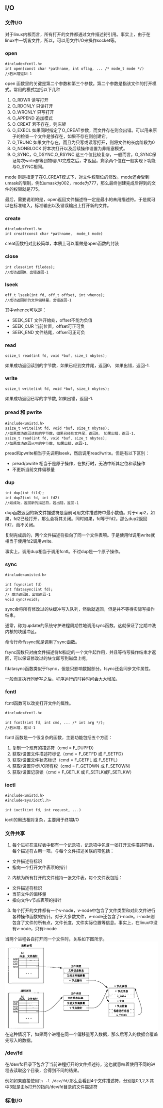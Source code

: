 ## I/O

### 文件I/O

对于linux内核而言，所有打开的文件都通过文件描述符引用。事实上，由于在linux中一切皆文件，所以，可以用文件I/O来操作socket等。

### open

```
#include<fcntl.h>
int open(const char *pathname, int oflag, ... /* mode_t mode */)
//若出错返回-1
```

open 函数里的关键是第二个参数和第三个参数。第二个参数是指该文件的打开模式。常用的模式包括以下几种

1. O_RDWR 读写打开
2. O_RDONLY 只读打开
3. O_WRONLY 只写打开
4. O_APPEND 追加模式
5. O_CREAT  若不存在，则床架
6. O_EXECL 如果同时指定了O_CREAT参数，而文件存在则会出错。可以用来原子的检查一个文件是够存在，如果不存在则创建它。
7. O_TRUNC 如果文件存在，而且为只写或读写打开，则将文件的长度阶段为0
8. O_NONBLOCK 将本次打开以及后续操作设置为非阻塞模式。
9. O_SYNC，O_DSYNC,O_RSYNC 这三个位比较复杂，一般而言，O_SYNC保证每次write都等到物理I/O完成之后，才返回。剩余两个位在一般实现下功能与O_SYNC相同。

mode 则是指定了在O_CREAT模式下，对文件权限位的修改。mode还会受到umask的限制，例如umask为002，mode为777，那么最终创建完成后得到的文件的权限就是775。

最后，需要说明的是，open返回文件描述符一定是最小的未用描述符。于是就可以在标准输入，标准输出以及错误输出上打开新的文件。

### create

```
#include<fcntl.h>
int creat(const char *pathname,  mode_t mode)
```

creat函数相对比较简单，本质上可以看做是open函数的封装

### close

```
int close(int filedes);
//成功返回0，出错返回-1
```

### lseek

```
off_t lseek(int fd, off_t offset, int whence);
//成功返回新的文件偏移量，出错返回-1
```
其中whence可以是：
* SEEK_SET 文件开始处，offset不能为负值
* SEEK_CUR 当前位置，offset可正可负
* SEEK_END 文件结尾，offser可正可负

### read

```
ssize_t read(int fd, void *buf, size_t nbytes);
```
如果成功返回读到的字节数，如果已经到文件尾，返回0， 如果出错，返回-1.
### write

```
ssize_t write(int fd, void *buf, size_t nbytes);
```
如果成功返回已写的字节数, 如果出错，返回-1.

### pread 和 pwrite
```
#include<unistd.h>
ssize_t write(int fd, void *buf, size_t nbytes);
//如果成功返回读到的字节数，如果已经到文件尾，返回0， 如果出错，返回-1.
ssize_t read(int fd, void *buf, size_t nbytes);
//如果成功返回已写的字节数, 如果出错，返回-1.
```
pread和pwrite相当于先调用lseek，然后调用read/write。但是有以下区别：
* pread/pwrite 相当于是原子操作，在执行时，无法中断其定位和读操作
* 不更新当前文件偏移量

### dup
```
int dup(int fild);
int dup2(int fd, int fd2)
//如成功，返回新的描述符，若出错，返回-1
```
dup函数返回的新文件描述符是当前可用文件描述符中最小数值。对于dup2，如果，fd2已经打开，那么会将其关闭。同时如果，fd等于fd2，那么dup2返回fd2，而不关闭。

复制完成后的，两个文件描述符指向了同一个文件表项。于是使用fd调用write就相当于使用fd2调用write.

事实上，调用dup相当于调用fcntl。不过dup是一个原子操作。

### sync

```
#include<unisted.h>

int fsync(int fd)
int fdatasync(int fd);
// 成功返回0，出错返回-1
void sync(void);
```
sync会将所有修改过的块缓冲写入队列，然后就返回，但是并不等待实际写操作结束。

通常，称为update的系统守护进程周期性地调用sync函数。这就保证了定期冲洗内核的块缓冲区。

命令行命令sync就是调用了sync函数。

fsync函数只对由文件描述符fd指定的一个文件起作用，并且等待写操作结束才返回，可以保证修改过的块立即写到磁盘上呢。

fdatasync函数类似于fsync，但是只影响数据部分。fsync还会同步文件属性。

一般而言执行同步写之后，程序运行的时钟时间会大大增加。

### fcntl

fcntl函数可以改变打开文件的属性。

```
#include<fcntl.h>

int fcntl(int fd, int cmd, ... /* int arg */);
//若出错，返回-1
```

fcntl 函数是一个很复杂的函数，主要功能包括五个方面：
1. 复制一个现有的描述符（cmd = F_DUPFD）
2. 获取/设置文件描述符标记（cmd = F_GETFD 或 F_SETFD）
3. 获取/设置文件状态标记（cmd = F_GETFL 或 F_SETFL）
4. 获取/设置异步I/O所有权（cmd = F_GETOWN 或 F_SETOWN）
5. 获取/设置记录锁（cmd = F_GETLK 或 F_SETLK或F_SETLKW）

### ioctl

```
#include<unistd.h>
#include<sys/ioctl.h>

int ioctl(int fd, int request, ...)
```

ioctl的用法相对复杂，主要用于终端I/O

### 文件共享

1. 每个进程在进程表中都有一个记录项，记录项中包含一张打开文件描述符表，每个描述符占用一项。与每个文件描述关联的项包括：
 * 文件描述符标识
 * 指向一个打开文件表项的指针
2. 内核为所有打开的文件维持一张文件表，每个文件表包括：
 * 文件描述符标识
 * 当前文件的偏移量
 * 指向文件v节点表项的指针
3. 每个打开的文件都有一个v-node，v-node中包含了文件类型和对此文件进行各种操作函数的指针。对于大多数文件，v-node还包含了i-node。i-node则包含了文件的所有点，文件长度，文件实际位置等信息。事实上，在linux中没有v-node，只有i-node

当两个进程各自打开同一个文件时，关系如下图所示。
![](./img/linux_file_share.png)
在这种情况下，如果两个进程在同一个偏移量写入数据，那么后写入的数据会覆盖先写入的数据。

### /dev/fd

在/dev/fd目录下包含了当前进程打开的文件描述符，这也就意味着使用不同的进程去读取这个目录，会得到不同的结果。

例如如果直接使用`ls -l /dev/fd/`那么会看到4个文件描述符，分别是0,1,2,3 其中3就是由ls打开的指向/dev/fd目录的文件描述符

### 标准I/O

